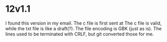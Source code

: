 # 12v1.1
I found this version in my email. The c file is first sent at 
The c file is valid, while the txt file is like a draft(?).
The file encoding is GBK (just as is).
The lines used to be terminated with CRLF, but git converted those for me.
